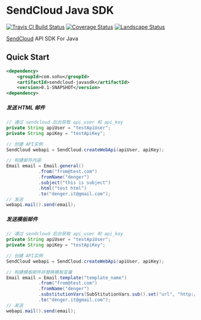 # SendCloud Java SDK

[![Travis CI Build Status](https://travis-ci.org/denger/sendcloud-javasdk.svg)](https://travis-ci.org/denger/sendcloud-javasdk)
[![Coverage Status](https://coveralls.io/repos/denger/sendcloud-javasdk/badge.svg?branch=master&service=github)](https://coveralls.io/github/denger/sendcloud-javasdk?branch=master)
[![Landscape Status](https://landscape.io/github/denger/sendcloud-javasdk/master/landscape.svg?style=flat)](https://landscape.io/github/denger/sendcloud-javasdk)

[SendCloud](http://sendcloud.sohu.com) API SDK For Java

## Quick Start
```xml
<dependency>
	<groupId>com.sohu</groupId>
	<artifactId>sendcloud-javasdk</artifactId>
	<version>0.1-SNAPSHOT</version>
<dependency>
```

##### 发送 HTML 邮件
```java
// 通过 sendcloud 后台获取 api_user 和 api_key
private String apiUser = "testApiUser";
private String apiKey = "testApiKey";

// 创建 API实例
SendCloud webapi = SendCloud.createWebApi(apiUser, apiKey);

// 构建邮件内容
Email email = Email.general()
            .from("from@test.com")
            .fromName("denger")
            .subject("this is subject")
            .html("test html")
            .to("denger.it@gmail.com");
// 发送
webapi.mail().send(email);
```

##### 发送模板邮件
```java
// 通过 sendcloud 后台获取 api_user 和 api_key
private String apiUser = "testApiUser";
private String apiKey = "testApiKey";

// 创建 API实例
SendCloud webapi = SendCloud.createWebApi(apiUser, apiKey);

// 构建模板邮件并替换模板变量
Email email = Email.template("template_name")
            .from("from@test.com")
            .fromName("denger")
            .substitutionVars(SubStitutionVars.sub().set("url", "http://www.baidu.com"))
            .to("denger.it@gmail.com");
// 发送
webapi.mail().send(email);
```


